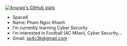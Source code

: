 [![Anurag's GitHub stats](https://github-readme-stats.vercel.app/api?username=LDV-SpaceK)](https://github.com/anuraghazra/github-readme-stats)
* SpaceK
* Name: Pham Ngoc Khanh
* I’m currently learning Cyber Security
* I’m interested in Football (AC Milan), Cyber Security,...
* Gmail: sp4c3k@gmail.com

<!---
LDV-SpaceK/LDV-SpaceK is a ✨ special ✨ repository because its `README.md` (this file) appears on your GitHub profile.
You can click the Preview link to take a look at your changes.
--->
